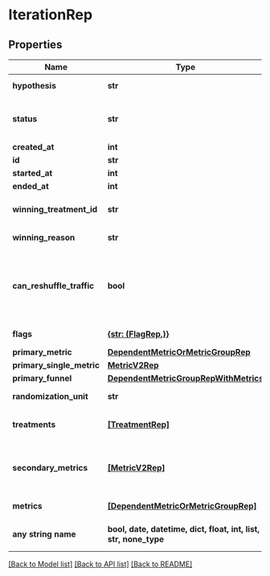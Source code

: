 # IterationRep


## Properties
Name | Type | Description | Notes
------------ | ------------- | ------------- | -------------
**hypothesis** | **str** | The expected outcome of this experiment | 
**status** | **str** | The status of the iteration: &lt;code&gt;not_started&lt;/code&gt;, &lt;code&gt;running&lt;/code&gt;, &lt;code&gt;stopped&lt;/code&gt; | 
**created_at** | **int** |  | 
**id** | **str** | The iteration ID | [optional] 
**started_at** | **int** |  | [optional] 
**ended_at** | **int** |  | [optional] 
**winning_treatment_id** | **str** | The ID of the treatment chosen when the experiment stopped | [optional] 
**winning_reason** | **str** | The reason you stopped the experiment | [optional] 
**can_reshuffle_traffic** | **bool** | Whether the experiment may reassign traffic to different variations when the experiment audience changes (true) or must keep all traffic assigned to its initial variation (false). | [optional] 
**flags** | [**{str: (FlagRep,)}**](FlagRep.md) | Details on the flag used in this experiment | [optional] 
**primary_metric** | [**DependentMetricOrMetricGroupRep**](DependentMetricOrMetricGroupRep.md) |  | [optional] 
**primary_single_metric** | [**MetricV2Rep**](MetricV2Rep.md) |  | [optional] 
**primary_funnel** | [**DependentMetricGroupRepWithMetrics**](DependentMetricGroupRepWithMetrics.md) |  | [optional] 
**randomization_unit** | **str** | The unit of randomization for this iteration | [optional] 
**treatments** | [**[TreatmentRep]**](TreatmentRep.md) | Details on the variations you are testing in the experiment | [optional] 
**secondary_metrics** | [**[MetricV2Rep]**](MetricV2Rep.md) | Deprecated, use &lt;code&gt;metrics&lt;/code&gt; instead. Details on the secondary metrics for this experiment. | [optional] 
**metrics** | [**[DependentMetricOrMetricGroupRep]**](DependentMetricOrMetricGroupRep.md) | Details on the metrics for this experiment | [optional] 
**any string name** | **bool, date, datetime, dict, float, int, list, str, none_type** | any string name can be used but the value must be the correct type | [optional]

[[Back to Model list]](../README.md#documentation-for-models) [[Back to API list]](../README.md#documentation-for-api-endpoints) [[Back to README]](../README.md)



